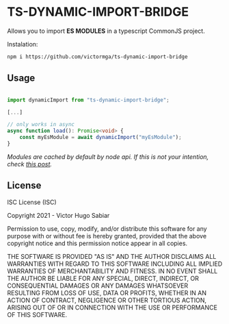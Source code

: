 
# TS-DYNAMIC-IMPORT-BRIDGE

Allows you to import **ES MODULES** in a typescript CommonJS project.

Instalation:
```bash
npm i https://github.com/victormga/ts-dynamic-import-bridge
```


## Usage

```typescript

import dynamicImport from "ts-dynamic-import-bridge";

[...]

// only works in async
async function load(): Promise<void> {
	const myEsModule = await dynamicImport("myEsModule");
}

```

*Modules are cached by default by node api. If this is not your intention, check [this post](https://ar.al/2021/02/22/cache-busting-in-node.js-dynamic-esm-imports/).*

## License

ISC License (ISC)

  

Copyright 2021 - Victor Hugo Sabiar

  

Permission to use, copy, modify, and/or distribute this software for any purpose with or without fee is hereby granted, provided that the above copyright notice and this permission notice appear in all copies.

  

THE SOFTWARE IS PROVIDED "AS IS" AND THE AUTHOR DISCLAIMS ALL WARRANTIES WITH REGARD TO THIS SOFTWARE INCLUDING ALL IMPLIED WARRANTIES OF MERCHANTABILITY AND FITNESS. IN NO EVENT SHALL THE AUTHOR BE LIABLE FOR ANY SPECIAL, DIRECT, INDIRECT, OR CONSEQUENTIAL DAMAGES OR ANY DAMAGES WHATSOEVER RESULTING FROM LOSS OF USE, DATA OR PROFITS, WHETHER IN AN ACTION OF CONTRACT, NEGLIGENCE OR OTHER TORTIOUS ACTION, ARISING OUT OF OR IN CONNECTION WITH THE USE OR PERFORMANCE OF THIS SOFTWARE.